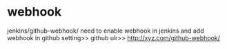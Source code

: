 # webhook
jenkins/github-webhook/
need to enable webhook in jenkins 
and add webhook in github 
setting>> github ulr>> http://xyz.com/github-webhook/
